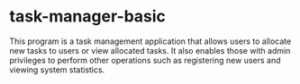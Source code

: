 # task-manager-basic
This program is a task management application that allows users to allocate new tasks to users or view allocated tasks. It also enables those with admin privileges to perform other operations such as registering new users and viewing system statistics.
